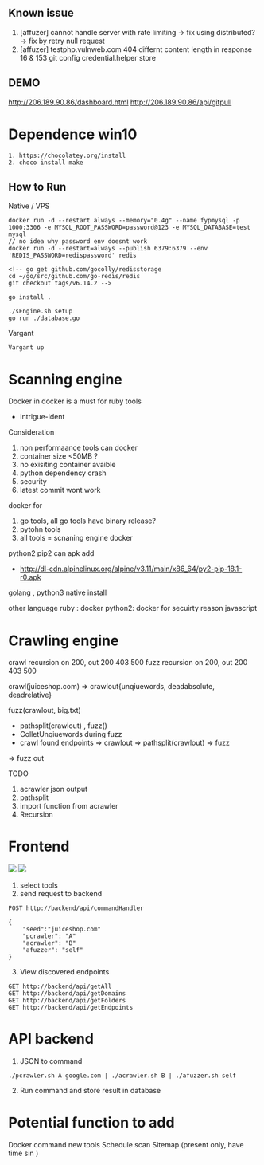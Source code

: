 ## Known issue
1. [affuzer] cannot handle server with rate limiting -> fix using distributed? -> fix by retry null request
2. [affuzer] testphp.vulnweb.com 404 differnt content length in response 16 & 153
git config credential.helper store

## DEMO
http://206.189.90.86/dashboard.html
http://206.189.90.86/api/gitpull

# Dependence win10
```
1. https://chocolatey.org/install
2. choco install make
```

## How to Run
Native / VPS 
```
docker run -d --restart always --memory="0.4g" --name fypmysql -p 1000:3306 -e MYSQL_ROOT_PASSWORD=password@123 -e MYSQL_DATABASE=test mysql
// no idea why password env doesnt work
docker run -d --restart=always --publish 6379:6379 --env 'REDIS_PASSWORD=redispassword' redis    

<!-- go get github.com/gocolly/redisstorage
cd ~/go/src/github.com/go-redis/redis
git checkout tags/v6.14.2 -->

go install .

./sEngine.sh setup
go run ./database.go
```

Vargant
```
Vargant up
```

<!-- Docker compose
```
git clone https://github.com/JP-934/Web-API-Vulnerability-Scanner.git
docker build -t backend .
docker-compose up 
``` -->


# Scanning engine

Docker in docker is a must for ruby tools
- intrigue-ident


Consideration
1. non performaance tools can docker 
2. container size <50MB ?
3. no exisiting container avaible
4. python dependency crash
5. security
6. latest commit wont work

docker for 
1. go tools, all go tools have binary release? 
2. pytohn tools
3. all tools = scnaning engine docker

python2 pip2 can apk add 
- http://dl-cdn.alpinelinux.org/alpine/v3.11/main/x86_64/py2-pip-18.1-r0.apk

golang , python3 native install

other language
ruby : docker
python2: docker for secuirty reason
javascript


# Crawling engine
crawl recursion on 200, out 200 403 500 
fuzz recursion on 200, out 200 403 500 


crawl(juiceshop.com) => crawlout{unqiuewords, deadabsolute, deadrelative}

fuzz(crawlout, big.txt)
- pathsplit(crawlout) , fuzz()
- ColletUnqiuewords during fuzz
- crawl found endpoints => crawlout => pathsplit(crawlout) => fuzz

=> fuzz out

TODO
1. acrawler json output
2. pathsplit
3. import function from acrawler
4. Recursion

# Frontend

![](https://i.imgur.com/TjkqJmC.png)
![](https://github.com/plenumlab/lazyrecon/raw/dev/upgrade/report.gif)


1. select tools
2. send request to backend 

```
POST http://backend/api/commandHandler

{
    "seed":"juiceshop.com"
    "pcrawler": "A"
    "acrawler": "B"
    "afuzzer": "self"
}
```
3. View discovered endpoints
```
GET http://backend/api/getAll
GET http://backend/api/getDomains
GET http://backend/api/getFolders
GET http://backend/api/getEndpoints
```


# API backend 
1.  JSON to command 

```
./pcrawler.sh A google.com | ./acrawler.sh B | ./afuzzer.sh self 
```

2. Run command and store result in database


# Potential function to add

Docker command new tools
Schedule scan
Sitemap (present only, have time sin )